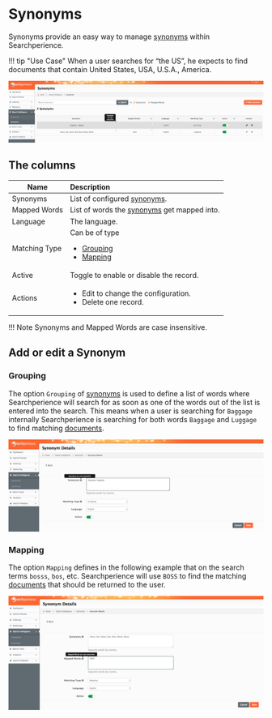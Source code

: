 # Synonyms

Synonyms provide an easy way to manage [synonyms](../glossary.md#synonym) within Searchperience.

!!! tip "Use Case"
     When a user searches for “the US”, he expects to find documents that contain United States, USA, U.S.A., America. 

![synonyms_overview](assets/synonyms/overview.png)

## The columns

| Name          | Description                                                                        |
|---------------|:-----------------------------------------------------------------------------------|
| Synonyms      | List of configured [synonyms](../glossary.md#synonym).                             |
| Mapped Words  | List of words the [synonyms](../glossary.md#synonym) get mapped into.              |
| Language      | The language.                                                                      |
| Matching Type | Can be of type <ul><li>[Grouping](#grouping)</li><li>[Mapping](#mapping)</li></ul> |
| Active        | Toggle to enable or disable the record.                                            |
| Actions       | <ul><li>Edit to change the configuration.</li><li>Delete one record.</li></ul>     |

!!! Note
    Synonyms and Mapped Words are case insensitive.

## Add or edit a Synonym

### Grouping
The option `Grouping` of [synonyms](../glossary.md#synonym) is used to define a list of words where Searchperience will search for as soon as one of the words out of the list is entered into the search. This means when a user is searching for `Baggage` internally Searchperience is searching for both words `Baggage` and `Luggage` to find matching [documents](../glossary.md#document).

![synonyms_grouping](assets/synonyms/grouping.png)

### Mapping
The option `Mapping` defines in the following example that on the search terms `bosss`, `bos`, etc. Searchperience will use `BOSS` to find the matching [documents](../glossary.md#document) that should be returned to the user.

![synonyms_mapping](assets/synonyms/mapping.png)
